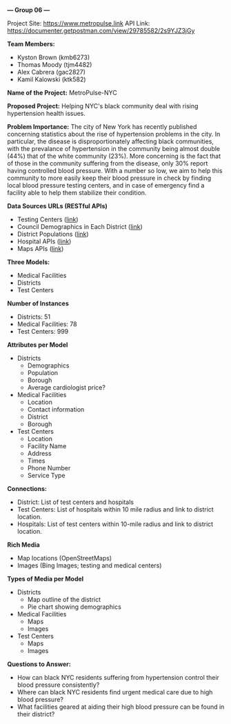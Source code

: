 **— Group 06 —**

Project Site: https://www.metropulse.link
API Link: https://documenter.getpostman.com/view/29785582/2s9YJZ3jGy

**Team Members:**



* Kyston Brown (kmb6273)
* Thomas Moody (tjm4482)
* Alex Cabrera (gac2827)
* Kamil Kalowski (ktk582)

**Name of the Project:** MetroPulse-NYC

**Proposed Project:** Helping NYC's black community deal with rising hypertension health issues.

**Problem Importance:** The city of New York has recently published concerning statistics about the rise of hypertension problems in the city. In particular, the disease is disproportionately affecting black communities, with the prevalance of hypertension in the community being almost double (44%) that of the white community (23%). More concerning is the fact that of those in the community suffering from the disease, only 30% report having controlled blood pressure. With a number so low, we aim to help this community to more easily keep their blood pressure in check by finding local blood pressure testing centers, and in case of emergency find a facility able to help them stabilize their condition.

**Data Sources URLs (RESTful APIs)**



* Testing Centers ([link](https://dev.socrata.com/foundry/data.cityofnewyork.us/8eux-rfe8))
* Council Demographics in Each District ([link](https://data.cityofnewyork.us/City-Government/Council-district-breakdown/jqy3-ybjq))
* District Populations ([link](https://data.cityofnewyork.us/City-Government/New-York-City-Population-By-Community-Districts/xi7c-iiu2))
* Hospital APIs ([link](https://data.cityofnewyork.us/Health/NYC-Health-Hospitals-patient-care-locations-2011/f7b6-v6v3))
* Maps APIs ([link](https://www.openstreetmap.org/about/api/))

**Three Models:**



* Medical Facilities
* Districts
* Test Centers

**Number of Instances**



* Districts: 51
* Medical Facilities: 78
* Test Centers: 999

**Attributes per Model**



* Districts 
    * Demographics
    * Population
    * Borough
    * Average cardiologist price?
* Medical Facilities
    * Location
    * Contact information
    * District
    * Borough
* Test Centers
    * Location
    * Facility Name
    * Address
    * Times
    * Phone Number
    * Service Type

**Connections:**



* District: List of test centers and hospitals
* Test Centers: List of hospitals within 10 mile radius and link to district location.
* Hospitals: List of test centers within 10-mile radius and link to district location.

**Rich Media**



* Map locations (OpenStreetMaps)
* Images (Bing Images; testing and medical centers)

**Types of Media per Model**



* Districts
    * Map outline of the district
    * Pie chart showing demographics
* Medical Facilities
    * Maps
    * Images
* Test Centers
    * Maps
    * Images

**Questions to Answer:**



* How can black NYC residents suffering from hypertension control their blood pressure consistently?
* Where can black NYC residents find urgent medical care due to high blood pressure?
* What facilities geared at aiding their high blood pressure can be found in their district?
